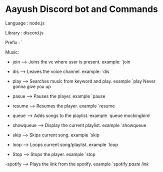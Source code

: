 # Aayush Discord bot and Commands
Language : node.js

Library : discord.js

Prefix : `

Music:

- join --> Joins the vc where user is present. example: `join

- dis --> Leaves the voice channel. example: `dis

- play --> Searches music from keyword and play. example `play Never gonna give you up

- pasue --> Pauses the player. example `pause

- resume --> Resumes the player. example `resume 

- queue --> Adds songs to the playlist. example `queue mockingbird

- showqueue --> Display the current playlist. example `showqueue

- skip --> Skips current song. example `skip

- loop --> Loops current song/playlist. example `loop

- Stop --> Stops the player. example `stop

-spotify --> Plays the link from the spotify. example `spotify <i>paste link</i>